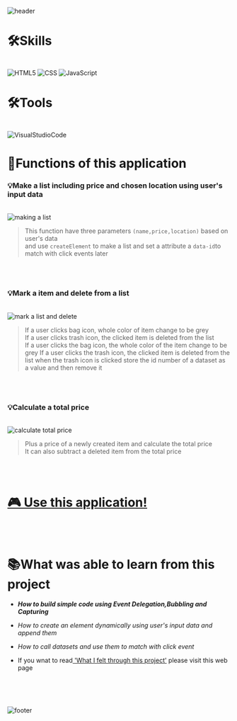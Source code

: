 ![header](https://capsule-render.vercel.app/api?type=waving&color=6A5DDF&height=300&section=header&text=SHOPPING%20LIST&fontSize=70&fontColor=fff)


# 🛠Skills
<br>
<img alt="HTML5" src ="https://img.shields.io/badge/HTML5-E34F26.svg?&style=for-the-badge&logo=HTML5&logoColor=fff"/>
<img alt="CSS" src ="https://img.shields.io/badge/CSS-F43059.svg?&style=for-the-badge&logo=CSSWizardry&logoColor=fff"/>
<img alt="JavaScript" src ="https://img.shields.io/badge/JavaScript-F7DF1E.svg?&style=for-the-badge&logo=JavaScript&logoColor=fff"/>
<br>
  

# 🛠Tools
<br>
<img alt="VisualStudioCode" src ="https://img.shields.io/badge/VisualStudioCode-007ACC.svg?&style=for-the-badge&logo=Visual Studio Code&logoColor=fff"/>
<br>


# 💾Functions of this application

### 💡Make a list including price and chosen location using user's input data 
<br> 
<img alt="making a list" src="https://user-images.githubusercontent.com/70143350/153742739-d1437860-b5b5-4f56-b63a-bba8ebd3d9b4.gif"/>
<br>
<blockquote>
 This function have three parameters <code>(name,price,location)</code> based on user's data <br>
and use <code>createElement</code> to make a list and set a attribute a <code>data-id</code>to match with click events later<br>
</blockquote>
<br>
<br>


### 💡Mark a item and delete from a list
<br>
<img alt="mark a list and delete" src="https://user-images.githubusercontent.com/70143350/153743724-793a2348-4331-48ef-a274-9c44afb32498.gif"/>
<br>
<blockquote>
If a user clicks bag icon, whole color of item change to be grey <br>
If a user clicks trash icon, the clicked item is deleted from the list<br>
If a user clicks the bag icon, the whole color of the item change to be grey
If a user clicks the trash icon, the clicked item is deleted from the list
when the trash icon is clicked store the id number of a dataset as a value and then remove it
</blockquote>
<br>
<br>

### 💡Calculate a total price
<br>
<img alt="calculate total price" target="_blank" src="https://user-images.githubusercontent.com/70143350/153743445-0b169830-e5ea-403f-b1eb-e7350942e506.gif"/>
<br>
<blockquote>
Plus a price of a newly created item and calculate the total price<br>
It can also subtract a deleted item from the total price <br>
</blockquote>
<br>
<br>


# <a href="https://nara9709.github.io/Shopping_list/">🎮 Use this application! </a>

<br>
<br>

# 📚What was able to learn from this project
- <i><strong> How to build simple code using Event Delegation,Bubbling and Capturing </strong>
- How to create an element dynamically using user's input data and append them
- How to call datasets and use them to match with click event</i>

- If you wnat to read<a href="https://medium.com/@worldkr19/dfs-e75b7e20dd8a" target="_blank"> 'What I felt through this project'</a> please visit this web page

<br>
<br>
<br>

![footer](https://capsule-render.vercel.app/api?type=waving&color=6A5DDF&height=300&section=footer)


